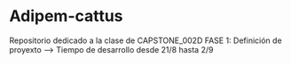 # Adipem-cattus
Repositorio dedicado a la clase de CAPSTONE_002D
FASE 1: Definición de proyexto --> Tiempo de desarrollo desde 21/8 hasta 2/9
